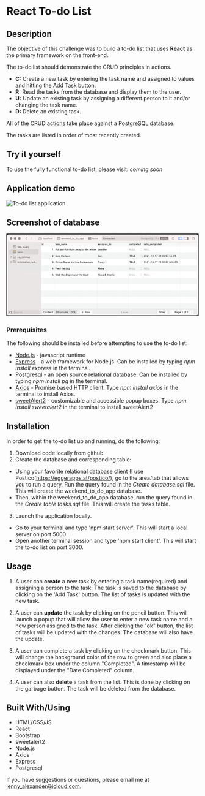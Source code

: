 # **React** To-do List 

## Description

The objective of this challenge was to build a to-do list that uses **React** as the primary framework on the front-end. 

The to-do list should demonstrate the CRUD principles in actions. 

* **C:** Create a new task by entering the task name and assigned to values and hitting the Add Task button.
* **R:** Read the tasks from the database and display them to the user.
* **U:** Update an existing task by assigning a different person to it and/or changing the task name.
* **D:** Delete an existing task.

All of the CRUD actions take place against a PostgreSQL database.

The tasks are listed in order of most recently created.

## Try it yourself

To use the fully functional to-do list, please visit: *coming soon*

## Application demo

![To-do list application](/public/images/react_todo_list.gif)

## Screenshot of database

![To-do list database](/public/images/sql_todo_list_db.png)

### Prerequisites

The following should be installed before attempting to use the to-do list:

- [Node.js](https://nodejs.org/en/) - javascript runtime
- [Express](https://expressjs.com/en/starter/installing.html) - a web framework for Node.js. Can be installed by typing *npm install express* in the terminal.
- [Postgresql](https://www.postgresql.org/) - an open source relational database. Can be installed by typing *npm install pg* in the terminal.
- [Axios](https://axios-http.com/) - Promise based HTTP client. Type *npm install axios* in the terminal to install Axios.
- [sweetAlert2](https://sweetalert2.github.io/) - customizable and accessible popup boxes. Type *npm install sweetalert2* in the terminal to install sweetAlert2

## Installation

In order to get the to-do list up and running, do the following:

1. Download code locally from github.
2. Create the database and corresponding table:

- Using your favorite relational database client (I use Postico(<https://eggerapps.at/postico/>), go to the area/tab that allows you to run a query. Run the query found in the *Create database.sql* file. This will create the weekend_to_do_app database.
- Then, within the weekend_to_do_app database, run the query found in the *Create table tasks.sql* file. This will create the tasks table.

3. Launch the application locally.

- Go to your terminal and type 'npm start server'. This will start a local server on port 5000.
- Open another terminal session and type 'npm start client'. This will start the to-do list on port 3000.

## Usage

1. A user can **create** a new task by entering a task name(required) and assigning a person to the task. The task is saved to the database by clicking on the 'Add Task' button. The list of tasks is updated with the new task.

2. A user can **update** the task by clicking on the pencil button. This will launch a popup that will allow the user to enter a new task name and a new person assigned to the task. After clicking the "ok" button, the list of tasks will be updated with the changes. The database will also have the update.

3. A user can complete a task by clicking on the checkmark button. This will change the background color of the row to green and also place a checkmark box under the column "Completed". A timestamp will be displayed under the "Date Completed" column.

4. A user can also **delete** a task from the list. This is done by clicking on the garbage button. The task will be deleted from the database.

## Built With/Using

- HTML/CSS/JS
- React
- Bootstrap
- sweetalert2
- Node.js
- Axios
- Express
- Postgresql

If you have suggestions or questions, please email me at <jenny_alexander@icloud.com>.